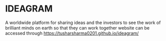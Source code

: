 #                                              IDEAGRAM
A worldwide platform for sharing ideas and the investors to see the work of brilliant minds on earth so that they can work together
website can be accessed through https://tusharsharma0201.github.io/ideagram/
